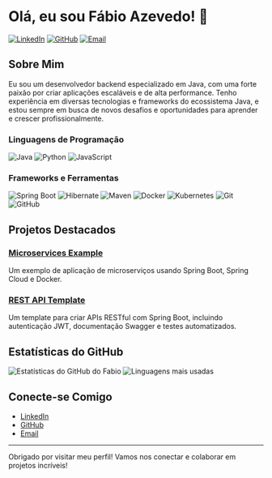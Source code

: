 # Olá, eu sou Fábio Azevedo! 👋

[![LinkedIn](https://img.shields.io/badge/LinkedIn-Connect-blue)](https://www.linkedin.com/in/fabioazvdo)
[![GitHub](https://img.shields.io/badge/GitHub-Follow-black)](https://github.com/fabioazvdo)
[![Email](https://img.shields.io/badge/Email-fabio.carvalho@cs.unipe.edu.br-red)](mailto:fabio.carvalho@cs.unipe.edu.br)

## Sobre Mim

Eu sou um desenvolvedor backend especializado em Java, com uma forte paixão por criar aplicações escaláveis e de alta performance. Tenho experiência em diversas tecnologias e frameworks do ecossistema Java, e estou sempre em busca de novos desafios e oportunidades para aprender e crescer profissionalmente.

### Linguagens de Programação

![Java](https://img.shields.io/badge/Java-ED8B00?style=for-the-badge&logo=java&logoColor=white)
![Python](https://img.shields.io/badge/Python-3776AB?style=for-the-badge&logo=python&logoColor=white)
![JavaScript](https://img.shields.io/badge/JavaScript-F7DF1E?style=for-the-badge&logo=javascript&logoColor=black)

### Frameworks e Ferramentas

![Spring Boot](https://img.shields.io/badge/Spring%20Boot-6DB33F?style=for-the-badge&logo=spring-boot&logoColor=white)
![Hibernate](https://img.shields.io/badge/Hibernate-59666C?style=for-the-badge&logo=hibernate&logoColor=white)
![Maven](https://img.shields.io/badge/Maven-C71A36?style=for-the-badge&logo=apache-maven&logoColor=white)
![Docker](https://img.shields.io/badge/Docker-2496ED?style=for-the-badge&logo=docker&logoColor=white)
![Kubernetes](https://img.shields.io/badge/Kubernetes-326CE5?style=for-the-badge&logo=kubernetes&logoColor=white)
![Git](https://img.shields.io/badge/Git-F05032?style=for-the-badge&logo=git&logoColor=white)
![GitHub](https://img.shields.io/badge/GitHub-181717?style=for-the-badge&logo=github&logoColor=white)

## Projetos Destacados

### [Microservices Example](https://github.com/fabioazvdo/microservices-example)
Um exemplo de aplicação de microserviços usando Spring Boot, Spring Cloud e Docker.

### [REST API Template](https://github.com/fabioazvdo/spring-boot-rest-api-template)
Um template para criar APIs RESTful com Spring Boot, incluindo autenticação JWT, documentação Swagger e testes automatizados.

## Estatísticas do GitHub

![Estatísticas do GitHub do Fabio](https://github-readme-stats.vercel.app/api?username=fabioazvdo&show_icons=true&theme=radical)
![Linguagens mais usadas](https://github-readme-stats.vercel.app/api/top-langs/?username=fabioazvdo&layout=compact&theme=radical)

## Conecte-se Comigo

- [LinkedIn](https://www.linkedin.com/in/fabioazvdo)
- [GitHub](https://github.com/fabioazvdo)
- [Email](mailto:fabio.carvalho@cs.unipe.edu.br)

---

Obrigado por visitar meu perfil! Vamos nos conectar e colaborar em projetos incríveis!
